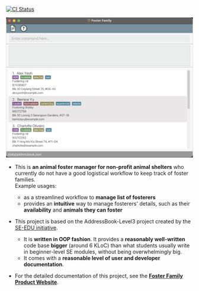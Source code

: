 [![CI Status](https://github.com/se-edu/addressbook-level3/workflows/Java%20CI/badge.svg)](https://github.com/AY2324S1-CS2103T-T13-4/tp/actions)

![Ui](docs/images/Ui.png)

* This is **an animal foster manager for non-profit animal shelters** who currently do not have a good logistical workflow to keep track of foster families.<br>
  Example usages:
  * as a streamlined workflow to **manage list of fosterers**
  * provides an **intuitive** way to manage fosterers' details, such as their **availability** and **animals they can foster**
  
* This project is based on the AddressBook-Level3 project created by the [SE-EDU initiative](https://se-education.org).
  * It is **written in OOP fashion**. It provides a **reasonably well-written** code base **bigger** (around 6 KLoC) than what students usually write in beginner-level SE modules, without being overwhelmingly big.
  * It comes with a **reasonable level of user and developer documentation**.
* For the detailed documentation of this project, see the **[Foster Family Product Website](https://ay2324s1-cs2103t-t13-4.github.io/tp/)**.
